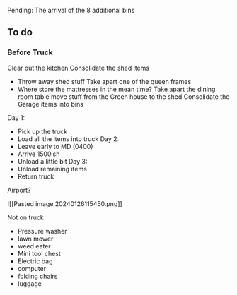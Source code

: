 
Pending: The arrival of the 8 additional bins


## To do

### Before Truck

Clear out the kitchen
Consolidate the shed items
- Throw away shed stuff
Take apart one of the queen frames
- Where store the mattresses in the mean time?
Take apart the dining room table
move stuff from the Green house to the shed
Consolidate the Garage items into bins


Day 1:
- Pick up the truck
- Load all the items into truck
Day 2:
- Leave early to MD (0400)
- Arrive 1500ish
- Unload a little bit
Day 3: 
- Unload remaining items
- Return truck

Airport?

![[Pasted image 20240126115450.png]]



Not on truck
- Pressure washer
- lawn mower
- weed eater
- Mini tool chest
- Electric bag
- computer
- folding chairs
- luggage